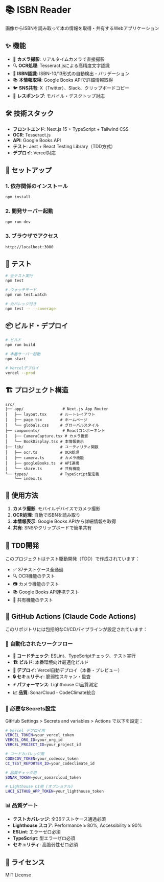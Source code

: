 # 📚 ISBN Reader

画像からISBNを読み取って本の情報を取得・共有するWebアプリケーション

## ✨ 機能

- 📱 **カメラ撮影**: リアルタイムカメラで直接撮影
- 🔍 **OCR処理**: Tesseract.jsによる高精度文字認識
- 📖 **ISBN認識**: ISBN-10/13形式の自動検出・バリデーション
- 📚 **本情報取得**: Google Books APIで詳細情報取得
- 🐦 **SNS共有**: X（Twitter）、Slack、クリップボードコピー
- 📱 **レスポンシブ**: モバイル・デスクトップ対応

## 🛠 技術スタック

- **フロントエンド**: Next.js 15 + TypeScript + Tailwind CSS
- **OCR**: Tesseract.js
- **API**: Google Books API
- **テスト**: Jest + React Testing Library（TDD方式）
- **デプロイ**: Vercel対応

## 🚀 セットアップ

### 1. 依存関係のインストール
```bash
npm install
```

### 2. 開発サーバー起動
```bash
npm run dev
```

### 3. ブラウザでアクセス
```
http://localhost:3000
```

## 🧪 テスト

```bash
# 全テスト実行
npm test

# ウォッチモード
npm run test:watch

# カバレッジ付き
npm test -- --coverage
```

## 📦 ビルド・デプロイ

```bash
# ビルド
npm run build

# 本番サーバー起動
npm start

# Vercelデプロイ
vercel --prod
```

## 🏗 プロジェクト構造

```
src/
├── app/                 # Next.js App Router
│   ├── layout.tsx      # ルートレイアウト
│   ├── page.tsx        # ホームページ
│   └── globals.css     # グローバルスタイル
├── components/          # Reactコンポーネント
│   ├── CameraCapture.tsx # カメラ撮影
│   └── BookDisplay.tsx # 本情報表示
├── lib/                # ユーティリティ関数
│   ├── ocr.ts          # OCR処理
│   ├── camera.ts       # カメラ機能
│   ├── googleBooks.ts  # API連携
│   └── share.ts        # 共有機能
└── types/              # TypeScript型定義
    └── index.ts
```

## 📱 使用方法

1. **カメラ撮影**: モバイルデバイスでカメラ撮影
2. **OCR処理**: 自動でISBNを読み取り
3. **本情報表示**: Google Books APIから詳細情報を取得
4. **共有**: SNSやクリップボードで簡単共有

## 🧪 TDD開発

このプロジェクトはテスト駆動開発（TDD）で作成されています：

- ✅ 37テストケース全通過
- 🔍 OCR機能のテスト
- 📷 カメラ機能のテスト
- 📚 Google Books API連携テスト
- 🔄 共有機能のテスト

## 🤖 GitHub Actions (Claude Code Actions)

このリポジトリには包括的なCI/CDパイプラインが設定されています：

### 🔧 自動化されたワークフロー

- **📝 コードチェック**: ESLint、TypeScriptチェック、テスト実行
- **🏗 ビルド**: 本番環境向け最適化ビルド
- **🚀 デプロイ**: Vercel自動デプロイ（本番・プレビュー）
- **🔒 セキュリティ**: 脆弱性スキャン・監査
- **⚡ パフォーマンス**: Lighthouse CI品質測定
- **📈 品質**: SonarCloud・CodeClimate統合

### 🔑 必要なSecrets設定

GitHub Settings > Secrets and variables > Actions で以下を設定：

```bash
# Vercel デプロイ用
VERCEL_TOKEN=your_vercel_token
VERCEL_ORG_ID=your_org_id
VERCEL_PROJECT_ID=your_project_id

# コードカバレッジ用
CODECOV_TOKEN=your_codecov_token
CC_TEST_REPORTER_ID=your_codeclimate_id

# 品質チェック用
SONAR_TOKEN=your_sonarcloud_token

# Lighthouse CI用 (オプショナル)
LHCI_GITHUB_APP_TOKEN=your_lighthouse_token
```

### 📊 品質ゲート

- **テストカバレッジ**: 全36テストケース通過必須
- **Lighthouse スコア**: Performance ≥ 80%, Accessibility ≥ 90%
- **ESLint**: エラーゼロ必須
- **TypeScript**: 型エラーゼロ必須
- **セキュリティ**: 高脆弱性ゼロ必須

## 📄 ライセンス

MIT License